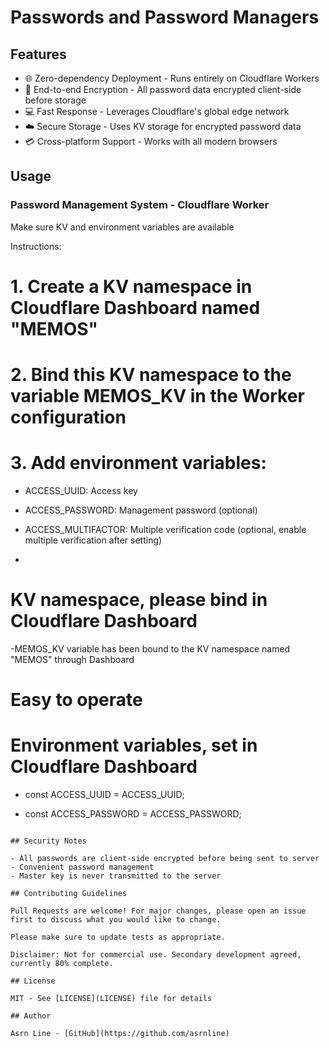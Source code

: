 # Passwords and Password Managers

## Features

- 🌐 Zero-dependency Deployment - Runs entirely on Cloudflare Workers
- 📧 End-to-end Encryption - All password data encrypted client-side before storage
- 💻 Fast Response - Leverages Cloudflare's global edge network
- ☁️ Secure Storage - Uses KV storage for encrypted password data
- 💳 Cross-platform Support - Works with all modern browsers


## Usage

### Password Management System - Cloudflare Worker

 Make sure KV and environment variables are available

Instructions:

# 1. Create a KV namespace in Cloudflare Dashboard named "MEMOS"

# 2. Bind this KV namespace to the variable MEMOS_KV in the Worker configuration

# 3. Add environment variables:

- ACCESS_UUID: Access key

- ACCESS_PASSWORD: Management password (optional)

- ACCESS_MULTIFACTOR: Multiple verification code (optional, enable multiple verification after setting)

*

# KV namespace, please bind in Cloudflare Dashboard

 -MEMOS_KV variable has been bound to the KV namespace named "MEMOS" through Dashboard

# Easy to operate

# Environment variables, set in Cloudflare Dashboard

 - const ACCESS_UUID = ACCESS_UUID;

 - const ACCESS_PASSWORD = ACCESS_PASSWORD;
```

## Security Notes

- All passwords are client-side encrypted before being sent to server
- Convenient password management
- Master key is never transmitted to the server

## Contributing Guidelines

Pull Requests are welcome! For major changes, please open an issue first to discuss what you would like to change.

Please make sure to update tests as appropriate.

Disclaimer: Not for commercial use. Secondary development agreed, currently 80% complete.

## License

MIT - See [LICENSE](LICENSE) file for details

## Author

Asrn Line - [GitHub](https://github.com/asrnline)
